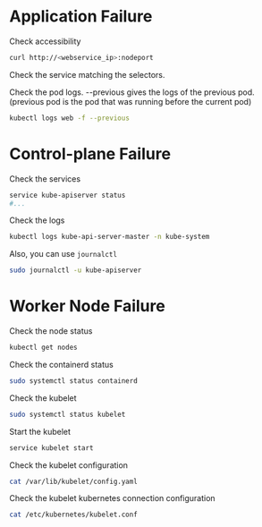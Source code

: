 # Application Failure
Check accessibility
```bash
curl http://<webservice_ip>:nodeport
```

Check the service matching the selectors.

Check the pod logs.
--previous gives the logs of the previous pod. (previous pod is the pod that was running before the current pod)

```bash
kubectl logs web -f --previous
```


# Control-plane Failure
Check the services
```bash
service kube-apiserver status
#...
```

Check the logs
```bash
kubectl logs kube-api-server-master -n kube-system
```

Also, you can use `journalctl`

```bash
sudo journalctl -u kube-apiserver
```


# Worker Node Failure
Check the node status
```bash
kubectl get nodes
```

Check the containerd status
```bash
sudo systemctl status containerd
```

Check the kubelet
```bash
sudo systemctl status kubelet
```

Start the kubelet
```bash
service kubelet start
```

Check the kubelet configuration
```bash
cat /var/lib/kubelet/config.yaml
```

Check the kubelet kubernetes connection configuration
```bash
cat /etc/kubernetes/kubelet.conf
```
